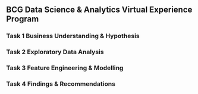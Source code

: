 ## BCG Data Science & Analytics Virtual Experience Program

### Task 1 Business Understanding & Hypothesis
### Task 2 Exploratory Data Analysis
### Task 3 Feature Engineering & Modelling
### Task 4 Findings & Recommendations

